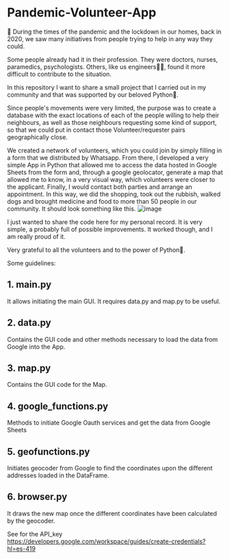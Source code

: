 # Pandemic-Volunteer-App
🏥 During the times of the pandemic and the lockdown in our homes, back in 2020, we saw many initiatives from people trying to help in any way they could. 

Some people already had it in their profession. They were doctors, nurses, paramedics, psychologists. Others, like us engineers🧑‍🔧, found it more difficult to contribute to the situation. 

In this repository I want to share a small project that I carried out in my community and that was supported by our beloved Python🐍.

Since people's movements were very limited, the purpose was to create a database with the exact locations of each of the people willing to help their neighbours, as well as those neighbours requesting some kind of support, so that we could put in contact those Volunteer/requester pairs geographically close.

We created a network of volunteers, which you could join by simply filling in a form that we distributed by Whatsapp. From there, I developed a very simple App in Python that allowed me to access the data hosted in Google Sheets from the form and, through a google geolocator, generate a map that allowed me to know, in a very visual way, which volunteers were closer to the applicant. Finally, I would contact both parties and arrange an appointment. In this way, we did the shopping, took out the rubbish, walked dogs and brought medicine and food to more than 50 people in our community. It should look something like this.
![image](https://github.com/borjagamboa/Volunteering_App/assets/39519194/e208aab3-6572-4d6d-aa38-81dce828bf7f)


I just wanted to share the code here for my personal record. It is very simple, a probably full of possible improvements. It worked though, and I am really proud of it.

Very grateful to all the volunteers and to the power of Python🐍.

Some guidelines:

## 1. main.py
  It allows initiating the main GUI. It requires data.py and map.py to be useful.
## 2. data.py 
  Contains the GUI code and other methods necessary to load the data from Google into the App.
## 3. map.py
  Contains the GUI code for the Map.
## 4. google_functions.py
  Methods to initiate Google Oauth services and get the data from Google Sheets
## 5. geofunctions.py
  Initiates geocoder from Google to find the coordinates upon the different addresses loaded in the DataFrame.
## 6. browser.py
  It draws the new map once the different coordinates have been calculated by the geocoder.


See for the API_key
https://developers.google.com/workspace/guides/create-credentials?hl=es-419
